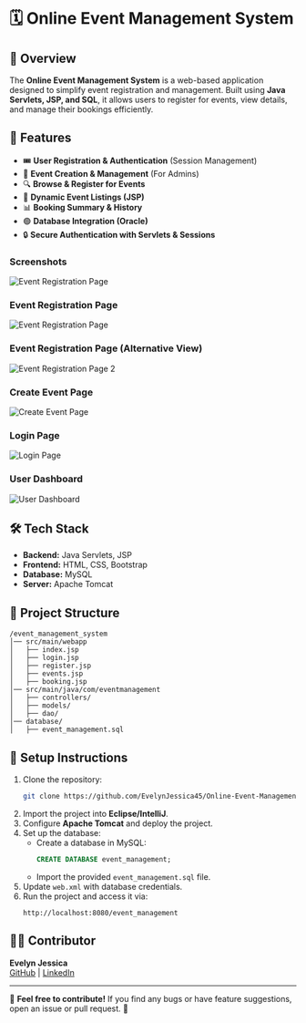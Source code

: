 # 🗓️ Online Event Management System

## 📌 Overview
The **Online Event Management System** is a web-based application designed to simplify event registration and management. Built using **Java Servlets, JSP, and SQL**, it allows users to register for events, view details, and manage their bookings efficiently.

## 🚀 Features
- 🎟️ **User Registration & Authentication** (Session Management)
- 📅 **Event Creation & Management** (For Admins)
- 🔍 **Browse & Register for Events**
- 📝 **Dynamic Event Listings (JSP)**
- 📊 **Booking Summary & History**
- 🟢 **Database Integration (Oracle)**
- 🔒 **Secure Authentication with Servlets & Sessions**

 ### Screenshots

![Event Registration Page](https://github.com/EvelynJessica45/Online-Event-Management-system/raw/f47a5aa3b09500ec9237268d09fe260a40b78793/localhost_6060_event_registration_(high%20res)%20(1).png)

### Event Registration Page
![Event Registration Page](https://github.com/EvelynJessica45/Online-Event-Management-system/raw/953c88f8cee4e8114955d2e4dbc104d1bab8a74b/localhost_6060_event_registration_(high%20res).png)

### Event Registration Page (Alternative View)
![Event Registration Page 2](https://github.com/EvelynJessica45/Online-Event-Management-system/raw/953c88f8cee4e8114955d2e4dbc104d1bab8a74b/localhost_6060_event_registration_(high%20res)%20(2).png)

### Create Event Page
![Create Event Page](https://github.com/EvelynJessica45/Online-Event-Management-system/raw/953c88f8cee4e8114955d2e4dbc104d1bab8a74b/localhost_6060_event_registration_createEvent.jsp(high%20res).png)

### Login Page
![Login Page](https://github.com/EvelynJessica45/Online-Event-Management-system/raw/953c88f8cee4e8114955d2e4dbc104d1bab8a74b/localhost_6060_event_registration_login.jsp(high%20res).png)

### User Dashboard
![User Dashboard](https://github.com/EvelynJessica45/Online-Event-Management-system/raw/953c88f8cee4e8114955d2e4dbc104d1bab8a74b/localhost_6060_event_registration_userDashboard.jsp(high%20res).png)



## 🛠️ Tech Stack
- **Backend:** Java Servlets, JSP
- **Frontend:** HTML, CSS, Bootstrap
- **Database:** MySQL
- **Server:** Apache Tomcat

## 👤 Project Structure
```
/event_management_system
│── src/main/webapp
│   ├── index.jsp
│   ├── login.jsp
│   ├── register.jsp
│   ├── events.jsp
│   ├── booking.jsp
│── src/main/java/com/eventmanagement
│   ├── controllers/
│   ├── models/
│   ├── dao/
│── database/
│   ├── event_management.sql
```

## 🎯 Setup Instructions
1. Clone the repository:
   ```sh
   git clone https://github.com/EvelynJessica45/Online-Event-Management-system.git
   ```
2. Import the project into **Eclipse/IntelliJ**.
3. Configure **Apache Tomcat** and deploy the project.
4. Set up the database:
   - Create a database in MySQL:  
     ```sql
     CREATE DATABASE event_management;
     ```
   - Import the provided `event_management.sql` file.
5. Update `web.xml` with database credentials.
6. Run the project and access it via:
   ```
   http://localhost:8080/event_management
   ```

## 👩‍💻 Contributor
**Evelyn Jessica**  
[GitHub](https://github.com/EvelynJessica45) | [LinkedIn](https://www.linkedin.com/in/evelyn-jessica-9a066a231/)

---

🌟 **Feel free to contribute!** If you find any bugs or have feature suggestions, open an issue or pull request. 🚀

